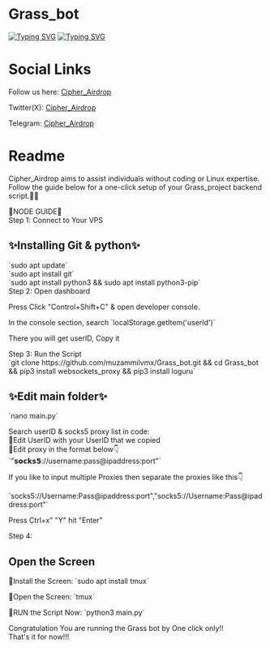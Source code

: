 # Grass_bot

[![Typing SVG](https://readme-typing-svg.demolab.com/?lines=Grass+Project+Backend+Script+)](https://git.io/typing-svg)
[![Typing SVG](https://readme-typing-svg.demolab.com/?lines=By+Cipher_Airdrop)](https://git.io/typing-svg)

<h1>Social Links</h1>

Follow us here: [Cipher_Airdrop](https://linktr.ee/cadrop)

Twitter(X): [Cipher_Airdrop](https://x.com/cipher_airdrop)

Telegram: [Cipher_Airdrop](https://t.me/+tFmYJSANTD81MzE1)


<h1>Readme</h1>
Cipher_Airdrop aims to assist individuals without coding or Linux expertise. Follow the guide below for a one-click setup of your Grass_project backend script.👏😒

🌟NODE GUIDE🌟<br>
Step 1: Connect to Your VPS
<h2>✨Installing Git & python✨</h2>
`sudo apt update`<br>
`sudo apt install git`<br>
`sudo apt install python3 && sudo apt install python3-pip`
<br>
Step 2: Open dashboard<br>
<p>Press Click "Control+Shift+C" & open developer console.</p>
<p>In the console section, search `localStorage.getItem('userId')`</p>
<p>There you will get userID, Copy it</p>
Step 3: Run the Script<br>
`git clone https://github.com/muzammilvmx/Grass_bot.git && cd Grass_bot && pip3 install websockets_proxy && pip3 install loguru`<br>
<h2>✨Edit main folder✨</h2>
<p>
`nano main.py`
</p>
<p>Search userID & socks5 proxy list in code:<br>
🔶Edit UserID with your UserID that we copied<br>
🔶Edit proxy in the format below👇<br>
`"𝘀𝗼𝗰𝗸𝘀𝟱://username:pass@ipaddress:port"`</p>
<p>If you like to input multiple Proxies then separate the proxies like this👇</p>
<p>`socks5://Username:Pass@ipaddress:port","socks5://Username:Pass@ipaddress:port"`</p>
<p>Press Ctrl+x" "Y" hit "Enter"</p>

Step 4: <h2>Open the Screen<br></h2>
<p>
🔶Install the Screen:
`sudo apt install tmux`</p>
<p>🔶Open the Screen:
`tmux`
</p>
<p>🔶RUN the Script Now:
`python3 main.py`
</p>
Congratulation You are running the Grass bot by One click only!!<br>
That's it for now!!!
